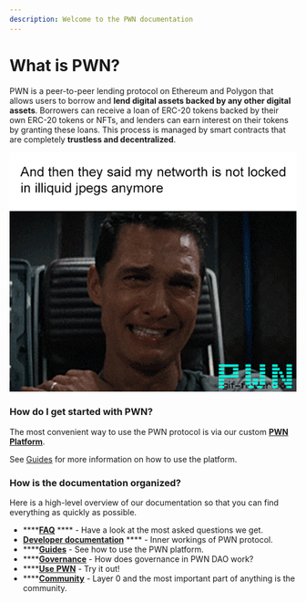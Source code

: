 ```yaml
---
description: Welcome to the PWN documentation
---
```


# What is PWN?

PWN is a peer-to-peer lending protocol on Ethereum and Polygon that allows users to borrow and **lend digital assets backed by any other digital assets**. Borrowers can receive a loan of ERC-20 tokens backed by their own ERC-20 tokens or NFTs, and lenders can earn interest on their tokens by granting these loans. This process is managed by smart contracts that are completely **trustless and decentralized**.

![](.gitbook/assets/image.png)

### How do I get started with PWN?

The most convenient way to use the PWN protocol is via our custom [**PWN Platform**](https://app.pwn.finance).

See [Guides](broken-reference) for more information on how to use the platform.

### How is the documentation organized?

Here is a high-level overview of our documentation so that you can find everything as quickly as possible.

* ****[**FAQ**](https://pwn.xyz/) **** - Have a look at the most asked questions we get.
* [**Developer documentation**](https://dev-docs.pwn.xyz/) **** - Inner workings of PWN protocol.
* ****[**Guides**](broken-reference) - See how to use the PWN platform.&#x20;
* ****[**Governance**](broken-reference) - How does governance in PWN DAO work?
* ****[**Use** **PWN**](https://app.pwn.xyz) - Try it out!
* ****[**Community**](https://discord.gg/8WHnTj9HPn) - Layer 0 and the most important part of anything is the community.&#x20;
